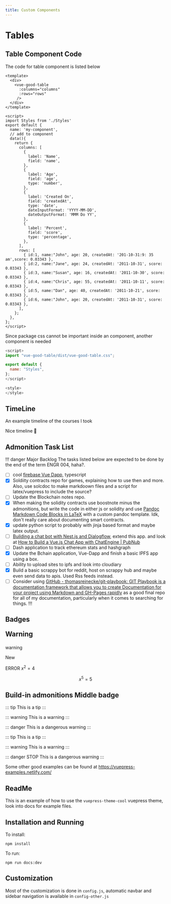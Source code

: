 ```yaml
---
title: Custom Components
---
```


# Tables

<my-component/>

## Table Component Code

The code for table component is listed below 
```vue
<template>
  <div>
    <vue-good-table
      :columns="columns"
      :rows="rows"
     />
  </div>
</template>

<script>
import Styles from './Styles'
export default {
  name: 'my-component',
  // add to component
  data(){
    return {
      columns: [
        {
          label: 'Name',
          field: 'name',
        },
        {
          label: 'Age',
          field: 'age',
          type: 'number',
        },
        {
          label: 'Created On',
          field: 'createdAt',
          type: 'date',
          dateInputFormat: 'YYYY-MM-DD',
          dateOutputFormat: 'MMM Do YY',
        },
        {
          label: 'Percent',
          field: 'score',
          type: 'percentage',
        },
      ],
      rows: [
        { id:1, name:"John", age: 20, createdAt: '201-10-31:9: 35 am',score: 0.03343 },
        { id:2, name:"Jane", age: 24, createdAt: '2011-10-31', score: 0.03343 },
        { id:3, name:"Susan", age: 16, createdAt: '2011-10-30', score: 0.03343 },
        { id:4, name:"Chris", age: 55, createdAt: '2011-10-11', score: 0.03343 },
        { id:5, name:"Dan", age: 40, createdAt: '2011-10-21', score: 0.03343 },
        { id:6, name:"John", age: 20, createdAt: '2011-10-31', score: 0.03343 },
      ],
    };
  },
};
</script>
```

Since package css cannot be important inside an component, another component is needed

```js
<script>
import "vue-good-table/dist/vue-good-table.css";

export default {
  name: "Styles",
};
</script>

<style>
</style>
``` 

## TimeLine

An example timeline of the courses I took

<sample-timeline/>

Nice timeline :rocket:


## Admonition Task List 


!!! danger Major Backlog
The tasks listed below are expected to be done by the end of the term ENGR 004, haha?.
- [ ] cool [firebase Vue Dapp](https://medium.com/@sebinatx/building-an-ethereum-firebase-user-profile-dapp-part-2-226bcc11ae62, ), typescript
- [x] Soldiity contracts repo for games, explaining how to use then and more. Also, use solcdoc to make markdoown files and a script for latex/vuepress to include the source? 
- [ ] Update the Blockchain notes repo.
- [x] When making the solidity contracts use boostnote minus the admonitions, but write the code in either js or solidity and use [Pandoc Markdown Code Blocks in LaTeX](http://weibeld.net/markdown/pandoc_code_blocks.html) with a custom pandoc template. Idk, don't really care about documenting smart contracts.
- [x] update python script to probably with jinja based format and maybe latex output.
- [ ] [Building a chat bot with Nest.js and Dialogflow](https://pusher.com/tutorials/chat-bot-nestjs), extend this app. and look at [How to Build a Vue.js Chat App with ChatEngine | PubNub](https://www.pubnub.com/tutorials/chatengine/vuejs/chat-app/)
- [ ] Dash application to track ethereum stats and hashgraph
- [x] Update the Bchain application, Vue-Dapp and finish a basic IPFS app using a box.
- [ ] Ability to upload sites to ipfs and look into cloudiary
- [x] Build a basic scrappy bot for reddit, host on scrappy hub and maybe even send data to apis. Used Rss feeds instead.
- [ ] Consider using [GitHub - thomasreinecke/git-playbook: GIT Playbook is a documentation framework that allows you to create Documentation for your project using Markdown and GH-Pages rapidly](https://github.com/thomasreinecke/git-playbook) as a good final repo for all of my documentation, particularly when it comes to searching for things. 
!!!

## Badges <p class="badge warning">Warning</p> 

<badge class="warning">warning </badge>


<span class="badge badge-default">New</span>

<span class="badge error">ERROR</span>
$x^2=4$

$$x^5 = 5$$

## Build-in admonitions <Badge vertical="middle">Middle badge</Badge>

::: tip
This is a tip
:::

::: warning
This is a warning
:::

::: danger
This is a dangerous warning
:::

::: tip
This is a tip
:::

::: warning
This is a warning
:::

::: danger STOP
This is a dangerous warning
:::

Some other good examples can be found at https://vuepress-examples.netlify.com/

## ReadMe

This is an example of how to use the `vuepress-theme-cool` vuepress theme, look into docs for example files.

## Installation and Running

To install:

`npm install`

To run:

`npm run docs:dev`


## Customization

Most of the customization is done in `config.js`, automatic navbar and sidebar navigation is available in `config-other.js`